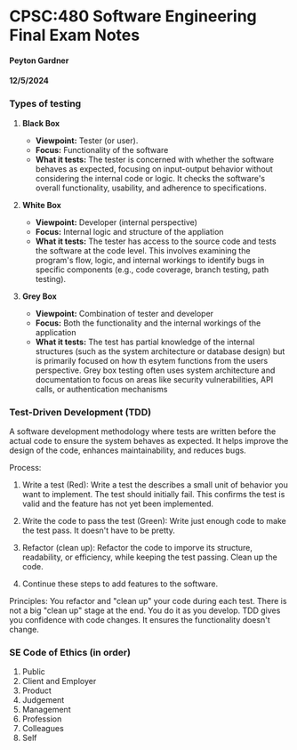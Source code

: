 # CPSC:480 Software Engineering Final Exam Notes
#### Peyton Gardner
#### 12/5/2024

### Types of testing
1. **Black Box**
    * **Viewpoint:** Tester (or user).
    * **Focus:** Functionality of the software
    * **What it tests:** The tester is concerned with whether the software
    behaves as expected, focusing on input-output behavior without
    considering the internal code or logic. It checks the software's overall
    functionality, usability, and adherence to specifications.

2. **White Box**
    * **Viewpoint:** Developer (internal perspective)
    * **Focus:** Internal logic and structure of the appliation
    * **What it tests:** The tester has access to the source code and tests
    the software at the code level. This involves examining the program's
    flow, logic, and internal workings to identify bugs in specific
    components (e.g., code coverage, branch testing, path testing).

3. **Grey Box**
    * **Viewpoint:** Combination of tester and developer
    * **Focus:** Both the functionality and the internal workings of the
        application
    * **What it tests:** The test has partial knowledge of the internal
        structures (such as the system architecture or database design) but is
        primarily focused on how th esytem functions from the users
        perspective. Grey box testing often uses system architecture and
        documentation to focus on areas like security vulnerabilities, API
        calls, or authentication mechanisms

### Test-Driven Development (TDD)
A software development methodology where tests are written before the actual
code to ensure the system behaves as expected. It helps improve the design of
the code, enhances maintainability, and reduces bugs.

Process:
1. Write a test (Red):
    Write a test the describes a small unit of behavior you want to
    implement. The test should initially fail. This confirms the test is
    valid and the feature has not yet been implemented.

2. Write the code to pass the test (Green):
    Write just enough code to make the test pass. It doesn't have to be
    pretty.

3. Refactor (clean up):
    Refactor the code to imporve its structure, readability, or efficiency,
    while keeping the test passing. Clean up the code.

4. Continue these steps to add features to the software.

Principles:
You refactor and "clean up" your code during each test. There is not a big
"clean up" stage at the end. You do it as you develop. TDD gives you
confidence with code changes. It ensures the functionality doesn't change.

### SE Code of Ethics (in order)
1. Public
2. Client and Employer
3. Product
4. Judgement
5. Management
6. Profession
7. Colleagues
8. Self

